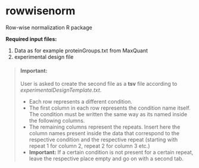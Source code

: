 # rowwisenorm
Row-wise normalization R package

**Required input files:**
1. Data as for example proteinGroups.txt from MaxQuant
2. experimental design file 

> #### Important:
>
> User is asked to create the second file as a **tsv** file according to *experimentalDesignTemplate.txt*.
>
> - Each row represents a different condition.
> - The first column in each row represents the condition name itself. The condition must be written the same way as its named inside the following columns.
> - The remaining columns represent the repeats. Insert here the column names present inside the data that correspond to the respective condition and the respective repeat (starting with repeat 1 for column 2, repeat 2 for column 3 etc.)
> - **Important:** If a certain condition is not present for a certain repeat, leave the respective place empty and go on with a second tab.  

